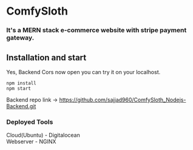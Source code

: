 # ComfySloth
### It's a MERN stack e-commerce website with stripe payment gateway.

## Installation and start
Yes, Backend Cors now open you can try it on your localhost.

```
npm install
npm start
```
Backend repo link -> https://github.com/sajjad960/ComfySloth_Nodejs-Backend.git

### Deployed Tools
Cloud(Ubuntu) - Digitalocean<br />
Webserver - NGINX
